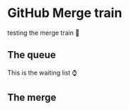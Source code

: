 # GitHub Merge train

testing the merge train 🚄

## The queue

This is the waiting list ⌚

## The merge

